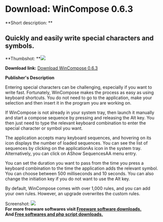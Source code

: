 # Download: WinCompose 0.6.3

**Short description: **

## Quickly and easily write special characters and symbols.

  
**Thumbshot: **![](http://www.freewarefiles.com/screenshot/wincompose_md.jpg)   
  
**Download link:** [Download WinCompose 0.6.3](http://freesoftwares.boysofts.com/WinCompose_program_98325.html)  
  

**Publisher's Description**  
  

Entering special characters can be challenging, especially if you want to
write fast. Fortunately, WinCompose makes the process as easy as using
keyboard shortcuts. You do not need to go to the application, make your
selection and then insert it in the program you are working on.

If WinCompose is not already in your system tray, then launch it manually and
start a compose sequence by pressing and releasing the Alt key. You then just
need to type the relevant keyboard combination to enter the special character
or symbol you want.

The application accepts many keyboard sequences, and hovering on its icon
displays the number of loaded sequences. You can see the list of sequences by
clicking on the applicationAs icon in the system tray. Alternatively, you can
click on AShow SequencesAA menu entry.

You can set the duration you want to pass from the time you press a keyboard
combination to the time the application adds the relevant symbol. You can
choose between 500 milliseconds and 10 seconds. You can also change the
initiation key if you do not want to use the Alt key.

By default, WinCompose comes with over 1,000 rules, and you can add your own
rules. However, an upgrade overwrites the custom rules.

  
  
Screenshot: ![](http://www.freewarefiles.com/screenshot/wincompose.jpg)  
**For more freeware softwares visit [Freeware software downloads.](http://freesoftwares.boysofts.com/)**   
**And [Free softwares and php script downloads.](http://www.boysofts.com/)**

